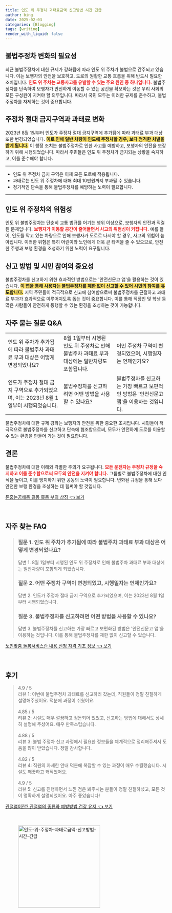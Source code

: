 ```yaml
---
title: 인도 위 주정차 과태료금액 신고방법 시간 긴급
author: bing
date: 2025-02-03
categories: [Blogging]
tags: [writing]
render_with_liquid: false
---
```



<h2 id='불법주정차 변화의 필요성'>불법주정차 변화의 필요성</h2>

<p>최근 불법주정차에 대한 규제가 강화됨에 따라 인도 위 주차가 불법으로 간주되고 있습니다. 이는 보행자의 안전을 보호하고, 도로의 원활한 교통 흐름을 위해 반드시 필요한 조치입니다. <b><span style="color: #ee2323;">인도 위 주차는 교통사고를 유발할 수 있는 주요 원인 중 하나입니다.</span></b> 불법주정차를 단속하여 보행자가 안전하게 이동할 수 있는 공간을 확보하는 것은 우리 사회의 모든 구성원이 지켜야 할 의무입니다. 따라서 국민 모두는 이러한 규제를 준수하고, 불법주정차를 자제하는 것이 중요합니다.</p>

<h2 id='주정차 절대 금지구역과 과태료 변화'>주정차 절대 금지구역과 과태료 변화</h2>

<p>2023년 8월 1일부터 인도가 주정차 절대 금지구역에 추가됨에 따라 과태료 부과 대상 또한 변경되었습니다. <b><span style="background-color: #ffe066;">이로 인해 일반 차량이 인도에 주정차할 경우, 보다 엄격한 처벌을 받게 됩니다.</span></b> 이 행정 조치는 불법주정차로 인한 사고를 예방하고, 보행자의 안전을 보장하기 위해 시행되었습니다. 따라서 주민들은 인도 위 주정차가 금지되는 상황을 숙지하고, 이를 준수해야 합니다.</p>

<hr />

<ul>
    <li>인도 위 주정차 금지 구역은 이제 모든 도로에 적용됩니다.</li>
    <li>과태료는 인도 위 주정차에 대해 최대 10만원까지 부과될 수 있습니다.</li>
    <li>정기적인 단속을 통해 불법주정차를 예방하는 노력이 필요합니다.</li>
</ul>

<hr />

<h2 id='인도 위 주정차의 위험성'>인도 위 주정차의 위험성</h2>

<p>인도 위 불법주정차는 단순히 교통 법규를 어기는 행위 이상으로, 보행자의 안전과 직결된 문제입니다. <b><span style="color: #ee2323;">보행자가 이동할 공간이 줄어들면서 사고의 위험성이 커집니다.</span></b> 예를 들어, 인도를 막고 있는 차량으로 인해 보행자가 도로로 나서야 할 경우, 사고의 위험이 높아집니다. 이러한 위험은 특히 어린이와 노인에게 더욱 큰 타격을 줄 수 있으므로, 안전한 주행과 보행 환경을 조성하기 위한 노력이 요구됩니다.</p>

<h2 id='신고 방법 및 시민 참여의 중요성'>신고 방법 및 시민 참여의 중요성</h2>

<p>불법주정차를 신고하기 위한 효과적인 방법으로는 '안전신문고 앱'을 활용하는 것이 있습니다. <b><span style="background-color: #ffe066;">이 앱을 통해 사용자는 불법주정차를 제한 없이 신고할 수 있어 시민의 참여를 유도합니다.</span></b> 지역 주민들이 적극적으로 신고에 참여함으로써 불법주정차를 근절하고 과태료 부과가 효과적으로 이루어지도록 돕는 것이 중요합니다. 이를 통해 직장인 및 학생 등 많은 사람들이 안전하게 통행할 수 있는 환경을 조성하는 것이 가능합니다.</p>

<h2 id='자주 묻는 질문 Q&A'>자주 묻는 질문 Q&A</h2>

<table>
    <tr>
        <td>인도 위 주차가 추가됨에 따라 불법주차 과태료 부과 대상은 어떻게 변경되었나요?</td>
        <td>8월 1일부터 시행된 인도 위 주정차로 인해 불법주차 과태료 부과 대상에는 일반차량도 포함됩니다.</td>
        <td>어떤 주정차 구역이 변경되었으며, 시행일자는 언제인가요?</td>
    </tr>
    <tr>
        <td>인도가 주정차 절대 금지 구역으로 추가되었으며, 이는 2023년 8월 1일부터 시행되었습니다.</td>
        <td>불법주정차를 신고하려면 어떤 방법을 사용할 수 있나요?</td>
        <td>불법주정차를 신고하는 가장 빠르고 보편적인 방법은 '안전신문고 앱'을 이용하는 것입니다.</td>
    </tr>
</table>

<p>불법주정차에 대한 규제 강화는 보행자의 안전을 위한 중요한 조치입니다. 시민들이 적극적으로 불법주정차를 신고하고 단속에 협조함으로써, 모두가 안전하게 도로를 이용할 수 있는 환경을 만들어 가는 것이 필요합니다.</p>

<h2 id='결론'>결론</h2>

<p>불법주정차에 대한 이해와 각별한 주의가 요구됩니다. <b><span style="color: #ee2323;">모든 운전자는 주정차 규정을 숙지하고 이를 준수함으로써 모두의 안전을 지켜야 합니다.</span></b> 그룹별로 불법주정차에 대한 인식을 높이고, 이를 방지하기 위한 공동의 노력이 필요합니다. 변화된 규정을 통해 보다 안전한 보행 환경을 조성하는 데 힘써야 할 것입니다.</p>


<p><a class="click-button" title="돈줍는꿈해몽 길몽 흉몽 부의 상징" href="https://adkhouse.github.io/posts/%EB%8F%88%EC%A4%8D%EB%8A%94%EA%BF%88%ED%95%B4%EB%AA%BD-%EA%B8%B8%EB%AA%BD-%ED%9D%89%EB%AA%BD-%EB%B6%80%EC%9D%98-%EC%83%81%EC%A7%95/" rel="dofollow">돈줍는꿈해몽 길몽 흉몽 부의 상징 👈 보기</a></p><br>
<h2 id='자주_찾는_FAQ'>자주 찾는 FAQ</h2>
<div itemscope="" itemtype="https://schema.org/FAQPage"> 
<blockquote> 
<div itemscope="" itemprop="mainEntity" itemtype="https://schema.org/Question"> 
<h3 itemprop="name">질문 1. 인도 위 주차가 추가됨에 따라 불법주차 과태료 부과 대상은 어떻게 변경되었나요?</h3> 
<div itemscope="" itemprop="acceptedAnswer" itemtype="https://schema.org/Answer"> 
<span itemprop="text"> 
<p>답변 1. 8월 1일부터 시행된 인도 위 주정차로 인해 불법주차 과태료 부과 대상에는 일반차량이 포함되게 되었습니다.</p> 
</span> 
</div> 
</div> 

<div itemscope="" itemprop="mainEntity" itemtype="https://schema.org/Question"> 
<h3 itemprop="name">질문 2. 어떤 주정차 구역이 변경되었고, 시행일자는 언제인가요?</h3> 
<div itemscope="" itemprop="acceptedAnswer" itemtype="https://schema.org/Answer"> 
<span itemprop="text"> 
<p>답변 2. 인도가 주정차 절대 금지 구역으로 추가되었으며, 이는 2023년 8월 1일부터 시행되었습니다.</p> 
</span> 
</div> 
</div> 

<div itemscope="" itemprop="mainEntity" itemtype="https://schema.org/Question"> 
<h3 itemprop="name">질문 3. 불법주정차를 신고하려면 어떤 방법을 사용할 수 있나요?</h3> 
<div itemscope="" itemprop="acceptedAnswer" itemtype="https://schema.org/Answer"> 
<span itemprop="text"> 
<p>답변 3. 불법주정차를 신고하는 가장 빠르고 보편화된 방법은 '안전신문고 앱'을 이용하는 것입니다. 이를 통해 불법주정차를 제한 없이 신고할 수 있습니다.</p> 
</span> 
</div> 
</div> 
</blockquote> 
</div>
<p><a class="click-button" title="노인맞춤 돌봄서비스란 내용 신청 자격 기초 정보" href="https://adkhouse.github.io/posts/%EB%85%B8%EC%9D%B8%EB%A7%9E%EC%B6%A4-%EB%8F%8C%EB%B4%84%EC%84%9C%EB%B9%84%EC%8A%A4%EB%9E%80-%EB%82%B4%EC%9A%A9-%EC%8B%A0%EC%B2%AD-%EC%9E%90%EA%B2%A9-%EA%B8%B0%EC%B4%88-%EC%A0%95%EB%B3%B4/" rel="dofollow">노인맞춤 돌봄서비스란 내용 신청 자격 기초 정보 👈 보기</a></p><br>
<h2 id='후기'>후기</h2>
<div itemscope itemtype="https://schema.org/Product">
  <blockquote>
  <div itemprop="review" itemscope itemtype="https://schema.org/Review">
      <div itemprop="reviewRating" itemscope itemtype="https://schema.org/Rating"> <span itemprop="ratingValue">4.9</span> / <span itemprop="bestRating">5</span> </div>
      <span itemprop="reviewBody">리뷰 1: 이번에 불법주정차 과태료를 신고하러 갔는데, 직원들이 정말 친절하게 설명해주셨어요. 덕분에 과정이 쉬웠어요.</span>
  </div>
  <br>
  <div itemprop="review" itemscope itemtype="https://schema.org/Review">
      <div itemprop="reviewRating" itemscope itemtype="https://schema.org/Rating"> <span itemprop="ratingValue">4.85</span> / <span itemprop="bestRating">5</span> </div>
      <span itemprop="reviewBody">리뷰 2: 시설도 매우 깔끔하고 정돈되어 있었고, 신고하는 방법에 대해서도 상세히 설명해 주셨어요. 매우 만족스럽습니다.</span>
  </div>
  <br>
  <div itemprop="review" itemscope itemtype="https://schema.org/Review">
      <div itemprop="reviewRating" itemscope itemtype="https://schema.org/Rating"> <span itemprop="ratingValue">4.88</span> / <span itemprop="bestRating">5</span> </div>
      <span itemprop="reviewBody">리뷰 3: 불법 주정차 신고 과정에서 필요한 정보들을 체계적으로 정리해주셔서 도움을 많이 받았습니다. 정말 감사합니다.</span>
  </div>
  <br>
  <div itemprop="review" itemscope itemtype="https://schema.org/Review">
      <div itemprop="reviewRating" itemscope itemtype="https://schema.org/Rating"> <span itemprop="ratingValue">4.82</span> / <span itemprop="bestRating">5</span> </div>
      <span itemprop="reviewBody">리뷰 4: 직원의 자세한 안내 덕분에 복잡할 수 있는 과정이 매우 수월했습니다. 시설도 깨끗하고 쾌적했어요.</span>
  </div>
  <br>
  <div itemprop="review" itemscope itemtype="https://schema.org/Review">
      <div itemprop="reviewRating" itemscope itemtype="https://schema.org/Rating"> <span itemprop="ratingValue">4.9</span> / <span itemprop="bestRating">5</span> </div>
      <span itemprop="reviewBody">리뷰 5: 신고를 진행하면서 느낀 점은 봐주시는 분들이 정말 친절하셨고, 모든 것이 명확하게 설명되었어요. 아주 좋았습니다!</span>
  </div>
  </blockquote>
</div>
<p><a class="click-button" title="관절염이란? 관절염의 종류와 예방방법 건강 유지" href="https://adkhouse.github.io/posts/%EA%B4%80%EC%A0%88%EC%97%BC%EC%9D%B4%EB%9E%80-%EA%B4%80%EC%A0%88%EC%97%BC%EC%9D%98-%EC%A2%85%EB%A5%98%EC%99%80-%EC%98%88%EB%B0%A9%EB%B0%A9%EB%B2%95-%EA%B1%B4%EA%B0%95-%EC%9C%A0%EC%A7%80/" rel="dofollow">관절염이란? 관절염의 종류와 예방방법 건강 유지 👈 보기</a></p><br>
<figure class="image"><img src="https://adkhouse.github.io/assets/img/thumbnail/인도-위-주정차-과태료금액-신고방법-시간-긴급.webp" alt="인도-위-주정차-과태료금액-신고방법-시간-긴급" width="256" height="256"></figure>